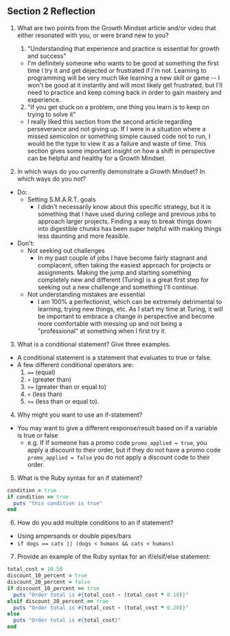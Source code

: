 ## Section 2 Reflection

1. What are two points from the Growth Mindset article and/or video that either resonated with you, or were brand new to you?
    1. "Understanding that experience and practice is essential for growth and success"
      - I'm definitely someone who wants to be good at something the first time I try it and get dejected or frustrated if I'm not. Learning to programming will be very much like learning a new skill or game -- I won't be good at it instantly and will most likely get frustrated, but I'll need to practice and keep coming back in order to gain mastery and experience.  
    2. "If you get stuck on a problem, one thing you learn is to keep on trying to solve it"
      - I really liked this section from the second article regarding perseverance and not giving up. If I were in a situation where a missed semicolon or something simple caused code not to run, I would be the type to view it as a failure and waste of time. This section gives some important insight on how a shift in perspective can be helpful and healthy for a Growth Mindset.

2. In which ways do you currently demonstrate a Growth Mindset? In which ways do you _not_?
  - Do:
    - Setting S.M.A.R.T. goals
      - I didn't necessarily know about this specific strategy, but it is something that I have used during college and previous jobs to approach larger projects. Finding a way to break things down into digestible chunks has been super helpful with making things less daunting and more feasible.
  - Don't:
    - Not seeking out challenges
      - In my past couple of jobs I have become fairly stagnant and complacent, often taking the easiest approach for projects or assignments. Making the jump and starting something completely new and different (Turing) is a great first step for seeking out a new challenge and something I'll continue.
    - Not understanding mistakes are essential
      - I am 100% a perfectionist, which can be extremely detrimental to learning, trying new things, etc. As I start my time at Turing, it will be important to embrace a change in perspective and become more comfortable with messing up and not being a "professional" at something when I first try it.


3. What is a conditional statement? Give three examples.
  - A conditional statement is a statement that evaluates to true or false.
  - A few different conditional operators are:
    1. `==` (equal)
    2. `>` (greater than)
    3. `>=` (greater than or equal to)
    4. `<` (less than)
    5. `<=` (less than or equal to).


4. Why might you want to use an if-statement?
  - You may want to give a different response/result based on if a variable is true or false
    - e.g. If If someone has a promo code `promo_applied = true`, you apply a discount to their order, but if they do not have a promo code `promo_applied = false` you do not apply a discount code to their order.


5. What is the Ruby syntax for an if statement?
  ```ruby
  condition = true
  if condition == true
    puts "this condition is true"
  end
  ```

6. How do you add multiple conditions to an if statement?
  - Using ampersands or double pipes/bars
  - `if dogs == cats || (dogs < humans && cats < humans)`


7. Provide an example of the Ruby syntax for an if/elsif/else statement:
  ```ruby
  total_cost = 10.50
  discount_10_percent = true
  discount_20_percent = false
  if discount_10_percent == true
    puts "Order total is #{total_cost - (total_cost * 0.10)}"
  elsif discount_20_percent == true
    puts "Order total is #{total_cost - (total_cost * 0.20)}"
  else
    puts "Order total is #{total_cost}"
  end
  ```
